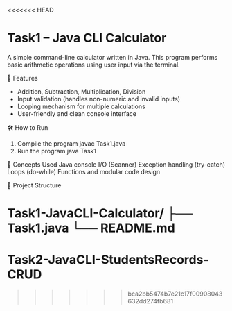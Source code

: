 <<<<<<< HEAD
# Task1 – Java CLI Calculator

A simple command-line calculator written in Java. This program performs basic arithmetic operations using user input via the terminal.

📌 Features

- Addition, Subtraction, Multiplication, Division
- Input validation (handles non-numeric and invalid inputs)
- Looping mechanism for multiple calculations
- User-friendly and clean console interface

🛠️ How to Run

1. Compile the program 
   javac Task1.java
2. Run the program
   java Task1

🧠 Concepts Used
Java console I/O (Scanner)
Exception handling (try-catch)
Loops (do-while)
Functions and modular code design

📁 Project Structure

Task1-JavaCLI-Calculator/
├── Task1.java
└── README.md
=======
# Task2-JavaCLI-StudentsRecords-CRUD
>>>>>>> bca2bb5474b7e21c17f00908043632dd274fb681
